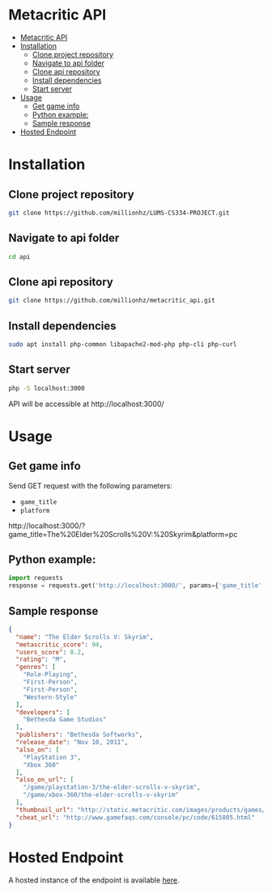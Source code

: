 # Metacritic API

- [Metacritic API](#metacritic-api)
- [Installation](#installation)
  - [Clone project repository](#clone-project-repository)
  - [Navigate to api folder](#navigate-to-api-folder)
  - [Clone api repository](#clone-api-repository)
  - [Install dependencies](#install-dependencies)
  - [Start server](#start-server)
- [Usage](#usage)
  - [Get game info](#get-game-info)
  - [Python example:](#python-example)
  - [Sample response](#sample-response)
- [Hosted Endpoint](#hosted-endpoint)

# Installation

## Clone project repository

```bash
git clone https://github.com/millionhz/LUMS-CS334-PROJECT.git
```

## Navigate to api folder

```bash
cd api
```

## Clone api repository

```bash
git clone https://github.com/millionhz/metacritic_api.git
```

## Install dependencies

```bash
sudo apt install php-common libapache2-mod-php php-cli php-curl
```

## Start server

```bash
php -S localhost:3000
```

API will be accessible at http://localhost:3000/

# Usage

## Get game info

Send GET request with the following parameters:
- `game_title`
- `platform`

http://localhost:3000/?game_title=The%20Elder%20Scrolls%20V:%20Skyrim&platform=pc

## Python example:

```python
import requests
response = requests.get('http://localhost:3000/', params={'game_title': 'The Elder Scrolls V: Skyrim', 'platform': 'pc'})
```

## Sample response

```json
{
  "name": "The Elder Scrolls V: Skyrim",
  "metascritic_score": 94,
  "users_score": 8.2,
  "rating": "M",
  "genres": [
    "Role-Playing",
    "First-Person",
    "First-Person",
    "Western-Style"
  ],
  "developers": [
    "Bethesda Game Studios"
  ],
  "publishers": "Bethesda Softworks",
  "release_date": "Nov 10, 2011",
  "also_on": [
    "PlayStation 3",
    "Xbox 360"
  ],
  "also_on_url": [
    "/game/playstation-3/the-elder-scrolls-v-skyrim",
    "/game/xbox-360/the-elder-scrolls-v-skyrim"
  ],
  "thumbnail_url": "http://static.metacritic.com/images/products/games/7/5988ee04196a686e107b46174f94a3ae-98.jpg",
  "cheat_url": "http://www.gamefaqs.com/console/pc/code/615805.html"
}
```

# Hosted Endpoint

A hosted instance of the endpoint is available [here](https://metacritic-api.azurewebsites.net/).
